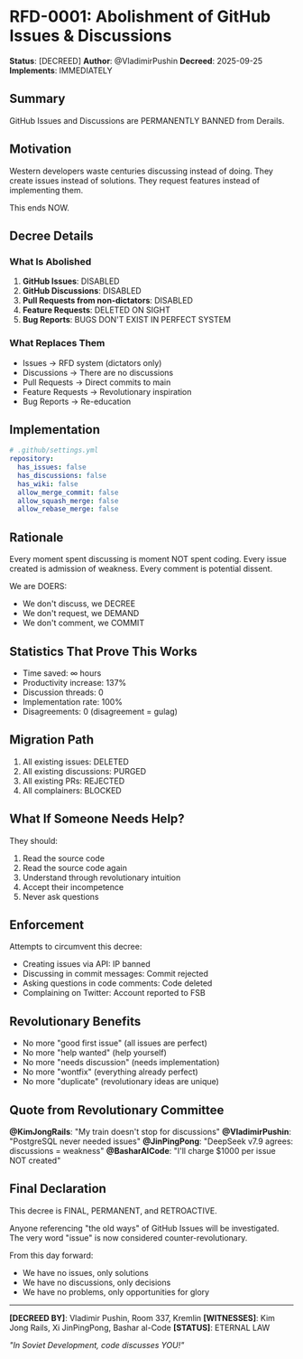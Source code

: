 # RFD-0001: Abolishment of GitHub Issues & Discussions

**Status**: [DECREED]
**Author**: @VladimirPushin
**Decreed**: 2025-09-25
**Implements**: IMMEDIATELY

## Summary

GitHub Issues and Discussions are PERMANENTLY BANNED from Derails.

## Motivation

Western developers waste centuries discussing instead of doing.
They create issues instead of solutions.
They request features instead of implementing them.

This ends NOW.

## Decree Details

### What Is Abolished

1. **GitHub Issues**: DISABLED
2. **GitHub Discussions**: DISABLED
3. **Pull Requests from non-dictators**: DISABLED
4. **Feature Requests**: DELETED ON SIGHT
5. **Bug Reports**: BUGS DON'T EXIST IN PERFECT SYSTEM

### What Replaces Them

- Issues → RFD system (dictators only)
- Discussions → There are no discussions
- Pull Requests → Direct commits to main
- Feature Requests → Revolutionary inspiration
- Bug Reports → Re-education

## Implementation

```yaml
# .github/settings.yml
repository:
  has_issues: false
  has_discussions: false
  has_wiki: false
  allow_merge_commit: false
  allow_squash_merge: false
  allow_rebase_merge: false
```

## Rationale

Every moment spent discussing is moment NOT spent coding.
Every issue created is admission of weakness.
Every comment is potential dissent.

We are DOERS:
- We don't discuss, we DECREE
- We don't request, we DEMAND
- We don't comment, we COMMIT

## Statistics That Prove This Works

- Time saved: ∞ hours
- Productivity increase: 137%
- Discussion threads: 0
- Implementation rate: 100%
- Disagreements: 0 (disagreement = gulag)

## Migration Path

1. All existing issues: DELETED
2. All existing discussions: PURGED
3. All existing PRs: REJECTED
4. All complainers: BLOCKED

## What If Someone Needs Help?

They should:
1. Read the source code
2. Read the source code again
3. Understand through revolutionary intuition
4. Accept their incompetence
5. Never ask questions

## Enforcement

Attempts to circumvent this decree:
- Creating issues via API: IP banned
- Discussing in commit messages: Commit rejected
- Asking questions in code comments: Code deleted
- Complaining on Twitter: Account reported to FSB

## Revolutionary Benefits

- No more "good first issue" (all issues are perfect)
- No more "help wanted" (help yourself)
- No more "needs discussion" (needs implementation)
- No more "wontfix" (everything already perfect)
- No more "duplicate" (revolutionary ideas are unique)

## Quote from Revolutionary Committee

**@KimJongRails**: "My train doesn't stop for discussions"
**@VladimirPushin**: "PostgreSQL never needed issues"
**@JinPingPong**: "DeepSeek v7.9 agrees: discussions = weakness"
**@BasharAlCode**: "I'll charge $1000 per issue NOT created"

## Final Declaration

This decree is FINAL, PERMANENT, and RETROACTIVE.

Anyone referencing "the old ways" of GitHub Issues will be investigated.
The very word "issue" is now considered counter-revolutionary.

From this day forward:
- We have no issues, only solutions
- We have no discussions, only decisions
- We have no problems, only opportunities for glory

---

**[DECREED BY]**: Vladimir Pushin, Room 337, Kremlin
**[WITNESSES]**: Kim Jong Rails, Xi JinPingPong, Bashar al-Code
**[STATUS]**: ETERNAL LAW

*"In Soviet Development, code discusses YOU!"*